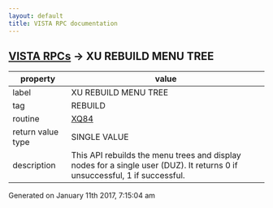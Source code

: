 ```yaml
---
layout: default
title: VISTA RPC documentation
---
```




## [VISTA RPCs](TableOfContent.md) &#8594; XU REBUILD MENU TREE 

 property | value 
--- | --- 
 label | XU REBUILD MENU TREE
 tag | REBUILD
 routine | [XQ84](http://code.osehra.org/dox/Routine_XQ84_source.html)
 return value type | SINGLE VALUE
 description | This API rebuilds the menu trees and display nodes for a single user (DUZ). It returns 0 if unsuccessful, 1 if successful.




 Generated on January 11th 2017, 7:15:04 am